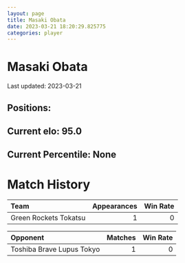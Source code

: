```yaml
---  
layout: page  
title: Masaki Obata  
date: 2023-03-21 18:20:29.825775  
categories: player  
---
```

# Masaki Obata


Last updated: 2023-03-21
## Positions: 

## Current elo: 95.0

## Current Percentile: None

# Match History


| Team                  |   Appearances |   Win Rate |
|:----------------------|--------------:|-----------:|
| Green Rockets Tokatsu |             1 |          0 |

| Opponent                  |   Matches |   Win Rate |
|:--------------------------|----------:|-----------:|
| Toshiba Brave Lupus Tokyo |         1 |          0 |